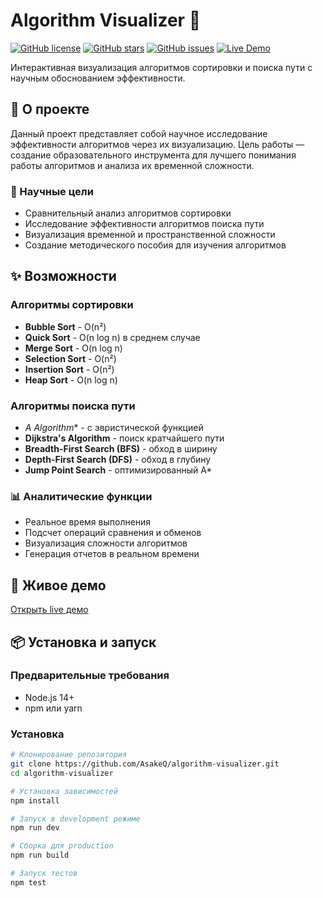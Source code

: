 # Algorithm Visualizer 🧠

[![GitHub license](https://img.shields.io/badge/license-MIT-blue.svg)](https://github.com/your-username/algorithm-visualizer/blob/main/LICENSE)
[![GitHub stars](https://img.shields.io/github/stars/your-username/algorithm-visualizer)](https://github.com/your-username/algorithm-visualizer/stargazers)
[![GitHub issues](https://img.shields.io/github/issues/your-username/algorithm-visualizer)](https://github.com/your-username/algorithm-visualizer/issues)
[![Live Demo](https://img.shields.io/badge/demo-live-success)](https://your-username.github.io/algorithm-visualizer)

Интерактивная визуализация алгоритмов сортировки и поиска пути с научным обоснованием эффективности.

## 📖 О проекте

Данный проект представляет собой научное исследование эффективности алгоритмов через их визуализацию. Цель работы — создание образовательного инструмента для лучшего понимания работы алгоритмов и анализа их временной сложности.

### 🎯 Научные цели

- Сравнительный анализ алгоритмов сортировки
- Исследование эффективности алгоритмов поиска пути
- Визуализация временной и пространственной сложности
- Создание методического пособия для изучения алгоритмов

## ✨ Возможности

### Алгоритмы сортировки
- **Bubble Sort** - O(n²)
- **Quick Sort** - O(n log n) в среднем случае
- **Merge Sort** - O(n log n)
- **Selection Sort** - O(n²)
- **Insertion Sort** - O(n²)
- **Heap Sort** - O(n log n)

### Алгоритмы поиска пути
- **A* Algorithm** - с эвристической функцией
- **Dijkstra's Algorithm** - поиск кратчайшего пути
- **Breadth-First Search (BFS)** - обход в ширину
- **Depth-First Search (DFS)** - обход в глубину
- **Jump Point Search** - оптимизированный A*

### 📊 Аналитические функции
- Реальное время выполнения
- Подсчет операций сравнения и обменов
- Визуализация сложности алгоритмов
- Генерация отчетов в реальном времени

## 🚀 Живое демо

[Открыть live демо](https://AsakeQ.github.io/algorithm-visualizer)

## 📦 Установка и запуск

### Предварительные требования
- Node.js 14+
- npm или yarn

### Установка
```bash
# Клонирование репозитория
git clone https://github.com/AsakeQ/algorithm-visualizer.git
cd algorithm-visualizer

# Установка зависимостей
npm install

# Запуск в development режиме
npm run dev

# Сборка для production
npm run build

# Запуск тестов
npm test
